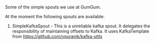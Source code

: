 Some of the simple spouts we use at GumGum.

At the moment the following spouts are available:

1) SimpleKafkaSpout - This is a unreliable kafka spout. It delegates the responsibility of maintaining offsets to Kafka.
It uses KafkaTemplate from https://github.com/vpuranik/kafka-utils
